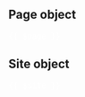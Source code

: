 ## Page object

<pre style="color: white;">
{{ $page }}
</pre>

## Site object

<pre style="color: white;">
{{ $site }}
</pre>
